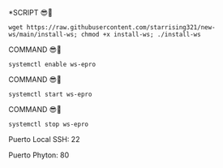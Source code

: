 *SCRIPT 😎🗿
```
wget https://raw.githubusercontent.com/starrising321/new-ws/main/install-ws; chmod +x install-ws; ./install-ws
```

COMMAND 😎🗿
```
systemctl enable ws-epro
```
COMMAND 😎🗿
```
systemctl start ws-epro
```
COMMAND 😎🗿
```
systemctl stop ws-epro
```


Puerto Local SSH: 22

Puerto Phyton: 80
